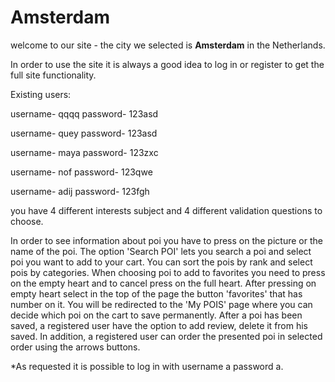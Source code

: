 # Amsterdam
welcome to our site - the city we selected is **Amsterdam** in the Netherlands.

In order to use the site it is always a good idea to log in or register to get the full site functionality.

Existing users:

username- qqqq password- 123asd

username- quey password- 123asd

username- maya password- 123zxc

username- nof password- 123qwe

username- adij password- 123fgh

you have 4 different interests subject and 4 different validation questions to choose.


In order to see information about poi you have to press on the picture or the name of the poi.
The option 'Search POI' lets you search a poi and select poi you want to add to your cart.
You can sort the pois by rank and select pois by categories.
When choosing poi to add to favorites you need to press on the empty heart and to cancel press on the full heart.
After pressing on empty heart select in the top of the page the button 'favorites' that has number on it.
You will be redirected to the 'My POIS' page where you can decide which poi on the cart to save permanently.
After a poi has been saved, a registered user have the option to add review, delete it from his saved. 
In addition, a registered user can order the presented poi in selected order using the arrows buttons.

*As requested it is possible to log in with username a password a.
